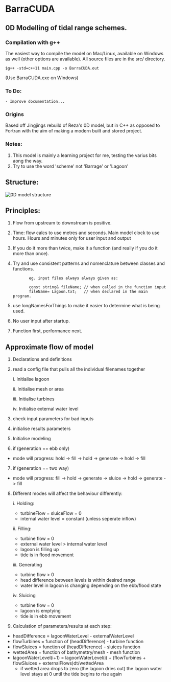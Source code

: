 # BarraCUDA

## 0D Modelling of tidal range schemes.

### Compilation with g++
The easiest way to compile the model on Mac/Linux, available on Windows as well (other options are available). All source files are in the src/ directory.
	
	$g++ -std=c++11 main.cpp -o BarraCUDA.out

(Use BarraCUDA.exe on Windows)

### To Do:
	- Improve documentation...

### Origins
Based off Jingjings rebuild of Reza's 0D model, but in C++ as opposed to Fortran with the aim of making a modern built and stored project.

### Notes:
  1. This model is mainly a learning project for me, testing the varius bits aong the way. 
  2. Try to use the word 'scheme' not 'Barrage' or 'Lagoon'

## Structure:
![0D model structure](https://github.com/NHanousek/0D-Tidal-Range/Figures/0D-Model-Structure.png?raw=true)

## Principles:
  1. Flow from upstream to downstream is positive.
  2. Time: flow calcs to use metres and seconds. Main model clock to use hours. Hours and minutes only for user input and output
  3. If you do it more than twice, make it a function (and really if you do it more than once).
  4. Try and use consistent patterns and nomenclature between classes and functions.

                eg. input files always always given as:

                const string& fileName; // when called in the function input
                fileName= Lagoon.txt;   // when declared in the main program.

  5. use longNamesForThings to make it easier to determine what is being used.
  6. No user input after startup.
  7. Function first, performance next.

## Approximate flow of model
1. Declarations and definitions
2. read a config file that pulls all the individual filenames together

    i. Initialise lagoon

    ii. Initialise mesh or area

    iii. Initialise turbines

    iv. Initialise external water level

3. check input parameters for bad inputs
4. initialise results parameters
5. Initialise modeling
6. if (generation == ebb only) 
  - mode will progress: hold -> fill -> hold -> generate -> hold -> fill


7. if (generation == two way)
  - mode will progress: fill -> hold -> generate -> sluice -> hold -> generate -> fill


8. Different modes will affect the behaviour differently:

   i. Holding:
   - turbineFlow = sluiceFlow = 0
   - internal water level = constant (unless seperate inflow)

   ii. Filling:
   - turbine flow = 0
   - external water level > internal water level
   - lagoon is filling up
   - tide is in flood movement

   iii. Generating
   - turbine flow > 0
   - head difference between levels is within desired range
   - water level in lagoon is changing depending on the ebb/flood state

   iv. Sluicing
   - turbine flow = 0
   - lagoon is emptying
   - tide is in ebb movement
9. Calculation of parameters/results at each step:
  - headDifference = lagoonWaterLevel - externalWaterLevel
  - flowTurbines = function of (headDifference) - turbine function
  - flowSluices = function of (headDifference) - sluices function
  - wettedArea = function of bathymettry/mesh - mesh function
  - lagoonWaterLevel(i+1) = lagoonWaterLevel(i) + (flowTurbines + flowSluices + externalFlows)dt/wettedArea
    - if wetted area drops to zero (the lagoon dries out) the lagoon water level stays at 0 until the tide begins to rise again
